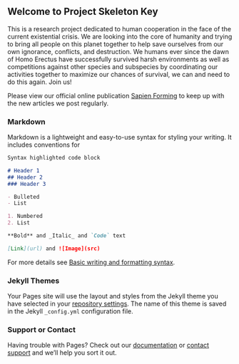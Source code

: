 ## Welcome to Project Skeleton Key

This is a research project dedicated to human cooperation in the face of the current existential crisis. We are looking into the core of humanity and trying to bring all people on this planet together to help save ourselves from our own ignorance, conflicts, and destruction. We humans ever since the dawn of Homo Erectus have successfully survived harsh environments as well as competitions against other species and subspecies by coordinating our activities together to maximize our chances of survival, we can and need to do this again. Join us!

Please view our official online publication [Sapien Forming](https://medium.com/sapien-forming) to keep up with the new articles we post regularly.

### Markdown

Markdown is a lightweight and easy-to-use syntax for styling your writing. It includes conventions for

```markdown
Syntax highlighted code block

# Header 1
## Header 2
### Header 3

- Bulleted
- List

1. Numbered
2. List

**Bold** and _Italic_ and `Code` text

[Link](url) and ![Image](src)
```

For more details see [Basic writing and formatting syntax](https://docs.github.com/en/github/writing-on-github/getting-started-with-writing-and-formatting-on-github/basic-writing-and-formatting-syntax).

### Jekyll Themes

Your Pages site will use the layout and styles from the Jekyll theme you have selected in your [repository settings](https://github.com/RexRowan/Project_Skeleton_Key/settings/pages). The name of this theme is saved in the Jekyll `_config.yml` configuration file.

### Support or Contact

Having trouble with Pages? Check out our [documentation](https://docs.github.com/categories/github-pages-basics/) or [contact support](https://support.github.com/contact) and we’ll help you sort it out.
